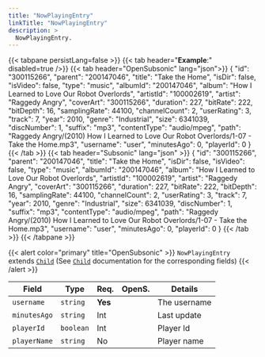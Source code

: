 ```yaml
---
title: "NowPlayingEntry"
linkTitle: "NowPlayingEntry"
description: >
  NowPlayingEntry.
---
```


{{< tabpane persistLang=false >}}
{{< tab header="**Example**:" disabled=true />}}
{{< tab header="OpenSubsonic" lang="json">}}
{
  "id": "300115266",
  "parent": "200147046",
  "title": "Take the Home",
  "isDir": false,
  "isVideo": false,
  "type": "music",
  "albumId": "200147046",
  "album": "How I Learned to Love Our Robot Overlords",
  "artistId": "100002619",
  "artist": "Raggedy Angry",
  "coverArt": "300115266",
  "duration": 227,
  "bitRate": 222,
  "bitDepth": 16,
  "samplingRate": 44100,
  "channelCount": 2,
  "userRating": 3,
  "track": 7,
  "year": 2010,
  "genre": "Industrial",
  "size": 6341039,
  "discNumber": 1,
  "suffix": "mp3",
  "contentType": "audio/mpeg",
  "path": "Raggedy Angry/(2010) How I Learned to Love Our Robot Overlords/1-07 - Take the Home.mp3",
  "username": "user",
  "minutesAgo": 0,
  "playerId": 0
}
{{< /tab >}}
{{< tab header="Subsonic" lang="json" >}}
{
  "id": "300115266",
  "parent": "200147046",
  "title": "Take the Home",
  "isDir": false,
  "isVideo": false,
  "type": "music",
  "albumId": "200147046",
  "album": "How I Learned to Love Our Robot Overlords",
  "artistId": "100002619",
  "artist": "Raggedy Angry",
  "coverArt": "300115266",
  "duration": 227,
  "bitRate": 222,
  "bitDepth": 16,
  "samplingRate": 44100,
  "channelCount": 2,
  "userRating": 3,
  "track": 7,
  "year": 2010,
  "genre": "Industrial",
  "size": 6341039,
  "discNumber": 1,
  "suffix": "mp3",
  "contentType": "audio/mpeg",
  "path": "Raggedy Angry/(2010) How I Learned to Love Our Robot Overlords/1-07 - Take the Home.mp3",
  "username": "user",
  "minutesAgo": 0,
  "playerId": 0
}
{{< /tab >}}
{{< /tabpane >}}

{{< alert color="primary" title="OpenSubsonic" >}}
`NowPlayingEntry` extends [`Child`](../child) (See [`Child`](../child) documentation for the corresponding fields)
{{< /alert >}}

| Field |  Type | Req. | OpenS. | Details |
| --- | --- | --- | --- | --- |
| `username` | `string` | **Yes** |     | The username |
| `minutesAgo` | `string` | Int |     | Last update |
| `playerId` | `boolean` |Int |     | Player Id |
| `playerName` | `string` | No |     | Player name |
